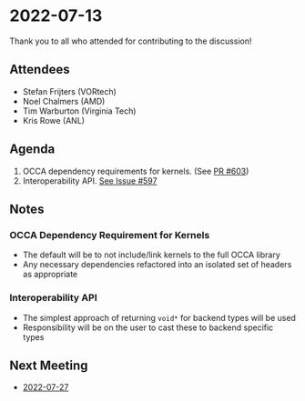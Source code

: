 # 2022-07-13

Thank you to all who attended for contributing to the discussion!

## Attendees

- Stefan Frijters (VORtech)
- Noel Chalmers (AMD)
- Tim Warburton (Virginia Tech)
- Kris Rowe (ANL)

## Agenda

1. OCCA dependency requirements for kernels. (See [PR \#603](https://github.com/libocca/occa/pull/603))
2. Interoperability API. [See Issue \#597](https://github.com/libocca/occa/issues/597)

## Notes

### OCCA Dependency Requirement for Kernels

- The default will be to not include/link kernels to the full OCCA library
- Any necessary dependencies refactored into an isolated set of headers as appropriate

### Interoperability API

- The simplest approach of returning `void*` for backend types will be used
- Responsibility will be on the user to cast these to backend specific types

## Next Meeting

- [2022-07-27](2022-07-27.md)